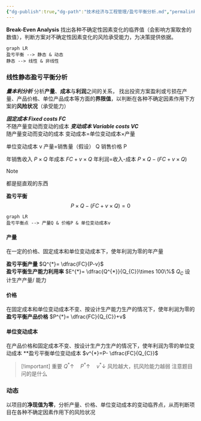 ```yaml
---
{"dg-publish":true,"dg-path":"技术经济与工程管理/盈亏平衡分析.md","permalink":"/技术经济与工程管理/盈亏平衡分析/","dgPassFrontmatter":true,"noteIcon":"","created":"2024-05-21T15:20:28.543+08:00","updated":"2024-05-31T19:00:59.677+08:00"}
---
```


**Break-Even Analysis**
找出各种不确定性因素变化的临界值（会影响方案取舍的数值），判断方案对不确定性因素变化的风险承受能力，为决策提供依据。

```mermaid
graph LR 
盈亏平衡 --> 静态 & 动态
静态 --> 线性 & 非线性 
```

### 线性静态盈亏平衡分析 
***量本利分析***
分析**产量**、**成本**与**利润**之间的关系，
找出投资方案盈利或亏损在产量、产品价格、单位产品成本等方面的**界限值**，以判断在各种不确定因素作用下方案的**风险状况**（承受能力）

***固定成本 Fixed costs FC***   
不随产量变动而变动的成本
***变动成本 Variable costs VC***  
随产量变动而变动的成本
变动成本=单位变动成本×产量

单位变动成本 v
产量=销售量（假设） Q
销售价格  P

年销售收入  $P\times Q$
年成本   $FC+v\times Q$
年利润=收入-成本
$P\times Q-(FC+v\times Q)$
>[!note] 
>都是挺直观的东西

**盈亏平衡**
$$P\times Q-(FC+v\times Q)=0$$

```mermaid
graph LR
盈亏平衡点 --> 产量Q & 价格P & 单位变动成本v 
```
#### 产量
在一定的价格、固定成本和单位变动成本下，使年利润为零的年产量

**盈亏平衡产量**
$Q^{*}= \dfrac{FC}{P-v}$  
**盈亏平衡生产能力利用率**
$E^{*}= \dfrac{Q^{*}}{Q_{C}}\times 100\%$
$Q_{C}$ 设计生产产量/ 能力
#### 价格
在固定成本和单位变动成本不变、按设计生产能力生产的情况下，使年利润为零的**盈亏平衡产品价格**
$P^{*}= \dfrac{FC}{Q_{C}}+v$
#### 单位变动成本
在产品价格和固定成本不变、按设计生产力生产的情况下，使年利润为零的单位变动成本
**盈亏平衡单位变动成本
$v^{*}=P- \dfrac{FC}{Q_{C}}$

>[!important] 重要
$Q^{*} \uparrow\quad P^{*}\uparrow\quad v^{*} \downarrow$ 风险越大，抗风险能力越弱
注意题目问的是什么

### 动态
以项目的**净现值为零**，分析产量、价格、单位变动成本的变动临界点，从而判断项目在各种不确定因素作用下的风险状况





